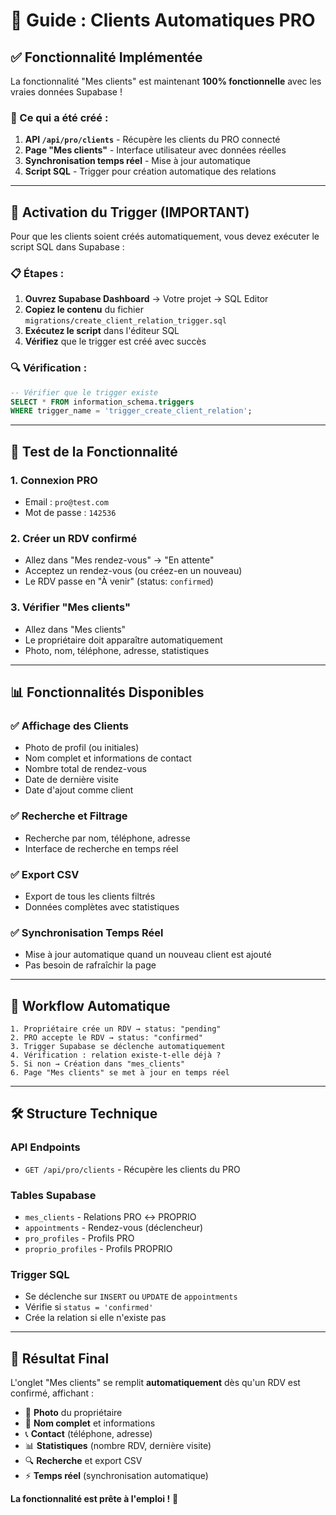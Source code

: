 # 🎯 Guide : Clients Automatiques PRO

## ✅ Fonctionnalité Implémentée

La fonctionnalité "Mes clients" est maintenant **100% fonctionnelle** avec les vraies données Supabase !

### 🔧 Ce qui a été créé :

1. **API `/api/pro/clients`** - Récupère les clients du PRO connecté
2. **Page "Mes clients"** - Interface utilisateur avec données réelles
3. **Synchronisation temps réel** - Mise à jour automatique
4. **Script SQL** - Trigger pour création automatique des relations

---

## 🚀 Activation du Trigger (IMPORTANT)

Pour que les clients soient créés automatiquement, vous devez exécuter le script SQL dans Supabase :

### 📋 Étapes :

1. **Ouvrez Supabase Dashboard** → Votre projet → SQL Editor
2. **Copiez le contenu** du fichier `migrations/create_client_relation_trigger.sql`
3. **Exécutez le script** dans l'éditeur SQL
4. **Vérifiez** que le trigger est créé avec succès

### 🔍 Vérification :
```sql
-- Vérifier que le trigger existe
SELECT * FROM information_schema.triggers 
WHERE trigger_name = 'trigger_create_client_relation';
```

---

## 🧪 Test de la Fonctionnalité

### 1. **Connexion PRO**
- Email : `pro@test.com`
- Mot de passe : `142536`

### 2. **Créer un RDV confirmé**
- Allez dans "Mes rendez-vous" → "En attente"
- Acceptez un rendez-vous (ou créez-en un nouveau)
- Le RDV passe en "À venir" (status: `confirmed`)

### 3. **Vérifier "Mes clients"**
- Allez dans "Mes clients"
- Le propriétaire doit apparaître automatiquement
- Photo, nom, téléphone, adresse, statistiques

---

## 📊 Fonctionnalités Disponibles

### ✅ **Affichage des Clients**
- Photo de profil (ou initiales)
- Nom complet et informations de contact
- Nombre total de rendez-vous
- Date de dernière visite
- Date d'ajout comme client

### ✅ **Recherche et Filtrage**
- Recherche par nom, téléphone, adresse
- Interface de recherche en temps réel

### ✅ **Export CSV**
- Export de tous les clients filtrés
- Données complètes avec statistiques

### ✅ **Synchronisation Temps Réel**
- Mise à jour automatique quand un nouveau client est ajouté
- Pas besoin de rafraîchir la page

---

## 🔄 Workflow Automatique

```
1. Propriétaire crée un RDV → status: "pending"
2. PRO accepte le RDV → status: "confirmed"
3. Trigger Supabase se déclenche automatiquement
4. Vérification : relation existe-t-elle déjà ?
5. Si non → Création dans "mes_clients"
6. Page "Mes clients" se met à jour en temps réel
```

---

## 🛠️ Structure Technique

### **API Endpoints**
- `GET /api/pro/clients` - Récupère les clients du PRO

### **Tables Supabase**
- `mes_clients` - Relations PRO ↔ PROPRIO
- `appointments` - Rendez-vous (déclencheur)
- `pro_profiles` - Profils PRO
- `proprio_profiles` - Profils PROPRIO

### **Trigger SQL**
- Se déclenche sur `INSERT` ou `UPDATE` de `appointments`
- Vérifie si `status = 'confirmed'`
- Crée la relation si elle n'existe pas

---

## 🎯 Résultat Final

L'onglet "Mes clients" se remplit **automatiquement** dès qu'un RDV est confirmé, affichant :

- 📸 **Photo** du propriétaire
- 👤 **Nom complet** et informations
- 📞 **Contact** (téléphone, adresse)
- 📊 **Statistiques** (nombre RDV, dernière visite)
- 🔍 **Recherche** et export CSV
- ⚡ **Temps réel** (synchronisation automatique)

**La fonctionnalité est prête à l'emploi !** 🚀








